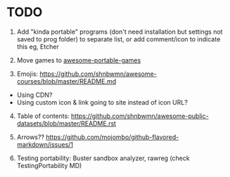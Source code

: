  
# TODO

1. Add "kinda portable" programs (don't need installation but settings not saved to prog folder)
to separate list, or add comment/icon to indicate this
eg, Etcher

2. Move games to [awesome-portable-games](https://github.com/shnbwmn/awesome-portable-games)

3. Emojis: https://github.com/shnbwmn/awesome-courses/blob/master/README.md
  * Using CDN?
  * Using custom icon & link going to site instead of icon URL?

4. Table of contents: https://github.com/shnbwmn/awesome-public-datasets/blob/master/README.rst

5. Arrows?? https://github.com/mojombo/github-flavored-markdown/issues/1

6. Testing portability: Buster sandbox analyzer, rawreg (check TestingPortability MD)

